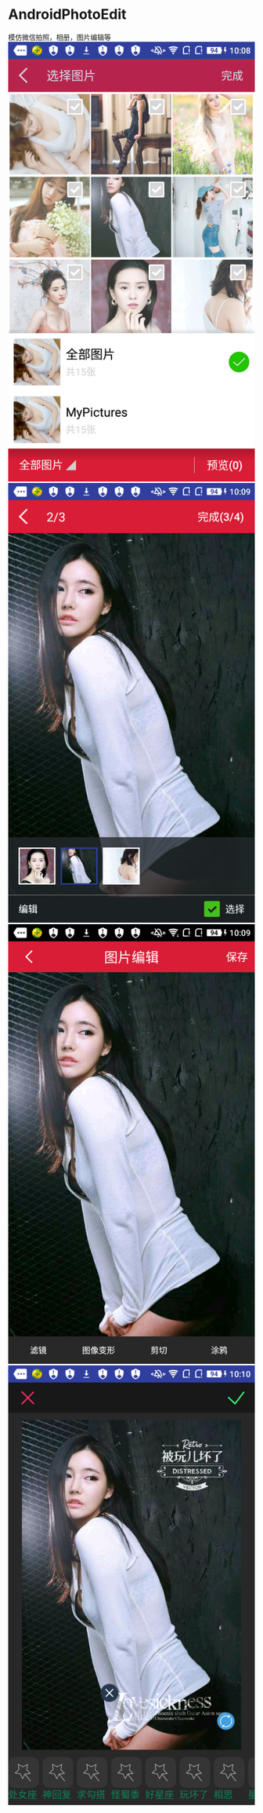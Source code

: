 # AndroidPhotoEdit
模仿微信拍照，相册，图片编辑等
![image](https://github.com/ZQ330093887/AndroidPhotoEdit/blob/master/raw/device-2017-06-08-100900.png)
![image](https://github.com/ZQ330093887/AndroidPhotoEdit/blob/master/raw/device-2017-06-08-100927.png)
![image](https://github.com/ZQ330093887/AndroidPhotoEdit/blob/master/raw/device-2017-06-08-100945.png)
![image](https://github.com/ZQ330093887/AndroidPhotoEdit/blob/master/raw/device-2017-06-08-101030.png)

